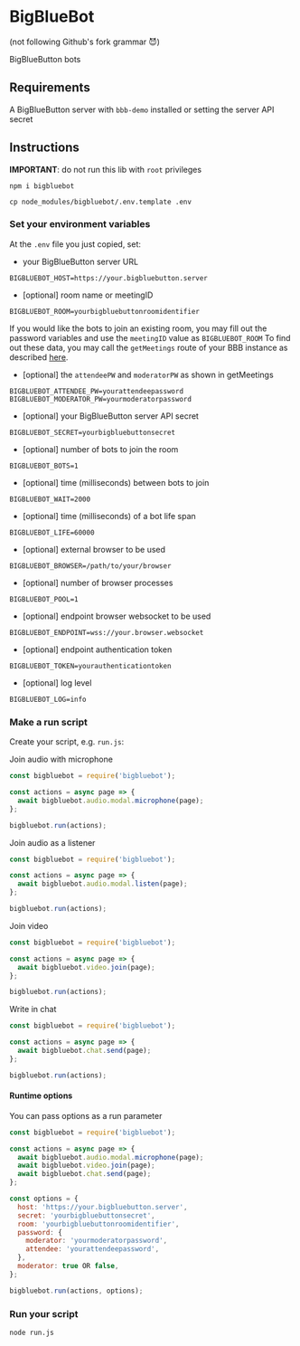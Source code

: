 # BigBlueBot

(not following Github's fork grammar 😈)

BigBlueButton bots

## Requirements

A BigBlueButton server with `bbb-demo` installed or setting the server API secret

## Instructions

**IMPORTANT**: do not run this lib with `root` privileges

`npm i bigbluebot`

`cp node_modules/bigbluebot/.env.template .env`

### Set your environment variables

At the `.env` file you just copied, set:

 - your BigBlueButton server URL
```
BIGBLUEBOT_HOST=https://your.bigbluebutton.server
```
 - [optional] room name or meetingID
```
BIGBLUEBOT_ROOM=yourbigbluebuttonroomidentifier
```
If you would like the bots to join an existing room, you may fill
out the password variables and use the `meetingID` value as `BIGBLUEBOT_ROOM`
To find out these data, you may call the `getMeetings` route of your BBB
instance as described [here](https://docs.bigbluebutton.org/dev/api.html#getmeetings).
 - [optional] the `attendeePW` and `moderatorPW` as shown in getMeetings
```
BIGBLUEBOT_ATTENDEE_PW=yourattendeepassword
BIGBLUEBOT_MODERATOR_PW=yourmoderatorpassword
```
 - [optional] your BigBlueButton server API secret
```
BIGBLUEBOT_SECRET=yourbigbluebuttonsecret
```
 - [optional] number of bots to join the room
```
BIGBLUEBOT_BOTS=1
```
 - [optional] time (milliseconds) between bots to join
```
BIGBLUEBOT_WAIT=2000
```
 - [optional] time (milliseconds) of a bot life span
```
BIGBLUEBOT_LIFE=60000
```
 - [optional] external browser to be used
```
BIGBLUEBOT_BROWSER=/path/to/your/browser
```
 - [optional] number of browser processes
```
BIGBLUEBOT_POOL=1
```
 - [optional] endpoint browser websocket to be used
```
BIGBLUEBOT_ENDPOINT=wss://your.browser.websocket
```
 - [optional] endpoint authentication token
```
BIGBLUEBOT_TOKEN=yourauthenticationtoken
```
 - [optional] log level
```
BIGBLUEBOT_LOG=info
```

### Make a run script

Create your script, e.g. `run.js`:

Join audio with microphone

```js
const bigbluebot = require('bigbluebot');

const actions = async page => {
  await bigbluebot.audio.modal.microphone(page);
};

bigbluebot.run(actions);
```

Join audio as a listener

```js
const bigbluebot = require('bigbluebot');

const actions = async page => {
  await bigbluebot.audio.modal.listen(page);
};

bigbluebot.run(actions);
```

Join video

```js
const bigbluebot = require('bigbluebot');

const actions = async page => {
  await bigbluebot.video.join(page);
};

bigbluebot.run(actions);
```

Write in chat

```js
const bigbluebot = require('bigbluebot');

const actions = async page => {
  await bigbluebot.chat.send(page);
};

bigbluebot.run(actions);
```

#### Runtime options

You can pass options as a run parameter

```js
const bigbluebot = require('bigbluebot');

const actions = async page => {
  await bigbluebot.audio.modal.microphone(page);
  await bigbluebot.video.join(page);
  await bigbluebot.chat.send(page);
};

const options = {
  host: 'https://your.bigbluebutton.server',
  secret: 'yourbigbluebuttonsecret',
  room: 'yourbigbluebuttonroomidentifier',
  password: {
    moderator: 'yourmoderatorpassword',
    attendee: 'yourattendeepassword',
  },
  moderator: true OR false,
};

bigbluebot.run(actions, options);
```

### Run your script

`node run.js`
